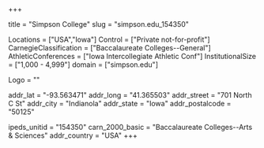 
+++

title = "Simpson College"
slug = "simpson.edu_154350"

Locations = ["USA","Iowa"]
Control = ["Private not-for-profit"]
CarnegieClassification = ["Baccalaureate Colleges--General"]
AthleticConferences = ["Iowa Intercollegiate Athletic Conf"]
InstitutionalSize = ["1,000 - 4,999"]
domain = ["simpson.edu"]

Logo = ""

addr_lat = "-93.563471"
addr_long = "41.365503"
addr_street = "701 North C St"
addr_city = "Indianola"
addr_state = "Iowa"
addr_postalcode = "50125"

ipeds_unitid = "154350"
carn_2000_basic = "Baccalaureate Colleges--Arts & Sciences"
addr_country = "USA"
+++
    
